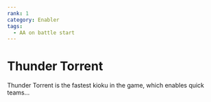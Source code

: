 ```yaml
---
rank: 1
category: Enabler
tags: 
  - AA on battle start
---
```


# Thunder Torrent

Thunder Torrent is the fastest kioku in the game, which enables quick teams...
